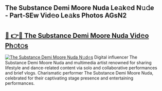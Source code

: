 ## The Substance Demi Moore Nuda Le𝚊k𝚎d N𝚞𝚍e - Part-SEw Vid𝚎o Le𝚊ks Photos AGsN2

# <h2><a href="http://fbd6qwz.evod.top/?m=The+Substance+Demi+Moore+Nuda">🔗 👉🔴 The Substance Demi Moore Nuda Vid𝚎o Ph𝚘t𝚘s</a></h2>

[![The Substance Demi Moore Nuda N𝚞d𝚎s](https://i.imgur.com/8V9OHl7.gif)](http://fbd6qwz.evod.top/?m=The+Substance+Demi+Moore+Nuda)
Digital influencer The Substance Demi Moore Nuda and multimedia artist renowned for sharing lifestyle and dance-related content via solo and collaborative performances and brief vlogs. Charismatic performer The Substance Demi Moore Nuda, celebrated for their captivating stage presence and entertaining performances. 
